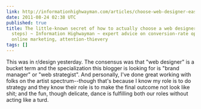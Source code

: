 ```yaml
---
link: http://informationhighwayman.com/articles/choose-web-designer-easy-steps/
date: 2011-08-24 02:38 UTC
published: true
title: The little-known secret of how to actually choose a web designer (in 5 easy
  steps) ~ Information Highwayman ~ expert advice on conversion-rate optimization,
  online marketing, attention-thievery
tags: []
---
```


This was in r/design yesterday. The consensus was that "web designer" is a bucket term and the specialization this blogger is looking for is "brand manager" or "web strategist". And personally, I've done great working with folks on the artist spectrum--though that's because I know my role is to do strategy and they know their role is to make the final outcome not look like shit; and the fun, though delicate, dance is fulfilling both our roles without acting like a turd.
